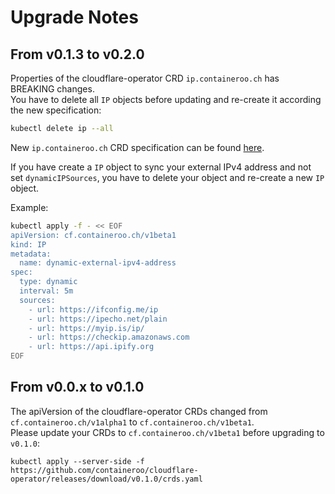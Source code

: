 # Upgrade Notes

## From v0.1.3 to v0.2.0

Properties of the cloudflare-operator CRD `ip.containeroo.ch` has BREAKING changes.  
You have to delete all `IP` objects before updating and re-create it according the new specification:

```bash
kubectl delete ip --all
```

New `ip.containeroo.ch` CRD specification can be found [here](/docs/content/core_concept.md#IP).

If you have create a `IP` object to sync your external IPv4 address and not set `dynamicIPSources`, you have to delete your object and re-create a new `IP` object.

Example:

```bash
kubectl apply -f - << EOF
apiVersion: cf.containeroo.ch/v1beta1
kind: IP
metadata:
  name: dynamic-external-ipv4-address
spec:
  type: dynamic
  interval: 5m
  sources:
    - url: https://ifconfig.me/ip
    - url: https://ipecho.net/plain
    - url: https://myip.is/ip/
    - url: https://checkip.amazonaws.com
    - url: https://api.ipify.org
EOF
```

## From v0.0.x to v0.1.0

The apiVersion of the cloudflare-operator CRDs changed from `cf.containeroo.ch/v1alpha1` to `cf.containeroo.ch/v1beta1`.  
Please update your CRDs to `cf.containeroo.ch/v1beta1` before upgrading to `v0.1.0`:

```shell
kubectl apply --server-side -f https://github.com/containeroo/cloudflare-operator/releases/download/v0.1.0/crds.yaml
```
